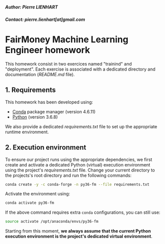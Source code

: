 ##### Author: Pierre LIENHART
##### Contact: pierre.lienhart[at]gmail.com

# FairMoney Machine Learning Engineer homework
This homework consist in two exercices named "trainind" and "deployment". Each exercise is associated with a dedicated 
directory and documentation (*README.md* file).

## 1. Requirements
This homework has been developed using:
* [Conda](https://docs.conda.io/en/latest/) package manager (version 4.6.11)
* [Python](https://www.python.org/downloads/) (version 3.6.8)

We also provide a dedicated *requirements.txt* file to set up the appropriate runtime environment. 

## 2. Execution environment
To ensure our project runs using the appropriate dependencies, we first create and activate a dedicated Python (virtual)
execution environment using the project's *requirements.txt* file. Change your current directory to the projects's root 
directory and run the following commands:

```bash
conda create -y -c conda-forge -n py36-fm --file requirements.txt
```

Activate the environment using:

```bash
conda activate py36-fm
```

If the above command requires extra `conda` configurations, you can still use:

```bash
source activate /opt/anaconda/envs/py36-fm
```

Starting from this moment, **we always assume that the current Python execution environment is the project's dedicated
virtual environment**.
